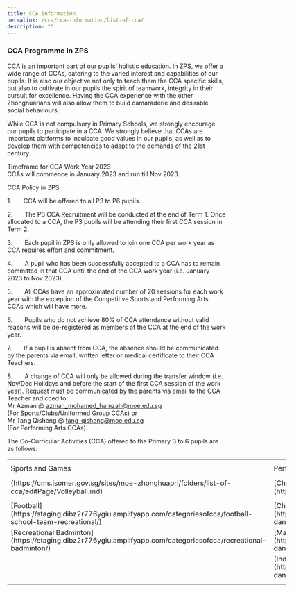 ```yaml
---
title: CCA Information
permalink: /cca/cca-information/list-of-cca/
description: ""
---
```

### **CCA Programme in ZPS**
CCA is an important part of our pupils’ holistic education. In ZPS, we offer a wide range of CCAs, catering to the varied interest and capabilities of our pupils. It is also our objective not only to teach them the CCA specific skills, but also to cultivate in our pupils the spirit of teamwork, integrity in their pursuit for excellence. Having the CCA experience with the other Zhonghuarians will also allow them to build camaraderie and desirable social behaviours.

While CCA is not compulsory in Primary Schools, we strongly encourage our pupils to participate in a CCA. We strongly believe that CCAs are important platforms to inculcate good values in our pupils, as well as to develop them with competencies to adapt to the demands of the 21st century.

Timeframe for CCA Work Year 2023
<br>CCAs will commence in January 2023 and run till Nov 2023.

CCA Policy in ZPS

1.&nbsp;&nbsp;&nbsp;&nbsp;&nbsp;&nbsp; CCA will be offered to all P3 to P6 pupils.

2.&nbsp;&nbsp;&nbsp;&nbsp;&nbsp;&nbsp; The P3 CCA Recruitment will be conducted at the end of Term 1. Once allocated to a CCA, the P3 pupils will be attending their first CCA session in Term 2.

3.&nbsp;&nbsp;&nbsp;&nbsp;&nbsp;&nbsp; Each pupil in ZPS is only allowed to join one CCA per work year as CCA requires effort and commitment.

4.&nbsp;&nbsp;&nbsp;&nbsp;&nbsp;&nbsp; A pupil who has been successfully accepted to a CCA has to remain committed in that CCA until the end of the CCA work year (i.e. January 2023 to Nov 2023)

5.&nbsp;&nbsp;&nbsp;&nbsp;&nbsp;&nbsp; All CCAs have an approximated number of 20 sessions for each work year with the exception of the Competitive Sports and Performing Arts CCAs which will have more.

6.&nbsp;&nbsp;&nbsp;&nbsp;&nbsp;&nbsp; Pupils who do not achieve 80% of CCA attendance without valid reasons will be de-registered as members of the CCA at the end of the work year.

7.&nbsp;&nbsp;&nbsp;&nbsp;&nbsp;&nbsp; If a pupil is absent from CCA, the absence should be communicated by the parents via email, written letter or medical certificate to their CCA Teachers.

8.&nbsp;&nbsp;&nbsp;&nbsp;&nbsp;&nbsp; A change of CCA will only be allowed during the transfer window (i.e. Nov/Dec Holidays and before the start of the first CCA session of the work year). Request must be communicated by the parents via email to the CCA Teacher and cced to:
<br>Mr Azman @ azman_mohamed_hamzah@moe.edu.sg 
<br>(For Sports/Clubs/Uniformed Group CCAs) or
<br>Mr Tang Qisheng @
tang_qisheng@moe.edu.sg 
<br>(For Performing Arts CCAs).

The Co-Curricular Activities (CCA) offered to the Primary 3 to 6 pupils are as follows:

<table style="border-collapse:
 collapse;width:483pt" width="645" cellspacing="0" cellpadding="0" border="0"><colgroup><col style="mso-width-source:userset;mso-width-alt:7862;
 width:161pt" span="3" width="215"></colgroup><tbody><tr style="mso-height-source:userset;height:6.75pt" height="9"><td style="height:6.75pt;width:161pt" width="215" class="xl63" height="9"></td><td style="width:161pt" width="215" class="xl63"></td><td style="width:161pt" width="215" class="xl63"></td></tr><tr style="height:15.0pt" height="20"><td style="height:15.0pt" class="xl63" height="20">Sports and Games</td><td class="xl63">Performing Arts</td><td class="xl63">Clubs and Uniformed Groups</td></tr><tr style="height:15.0pt;mso-yfti-irow:1" height="20"><td style="height:15.0pt" class="xl63" height="20"><span style="line-height:115%;
  mso-bidi-font-weight:bold">(https://cms.isomer.gov.sg/sites/moe-zhonghuapri/folders/list-of-cca/editPage/Volleyball.md)</span></td><td class="xl63"><span style="line-height:115%;mso-bidi-font-weight:bold">
[Choir](https://staging.dibz2r776ygiu.amplifyapp.com/categoriesofcca/choir/)</span></td><td class="xl63"><span style="line-height:115%;mso-bidi-font-weight:bold">
[Environment Science Club](https://staging.dibz2r776ygiu.amplifyapp.com/categoriesofcca/environment-science-club/)</span></td></tr><tr style="height:15.0pt;mso-yfti-irow:2" height="20"><td style="height:15.0pt" class="xl63" height="20"><span style="line-height:115%;
  mso-bidi-font-weight:bold">
[Football](https://staging.dibz2r776ygiu.amplifyapp.com/categoriesofcca/football-school-team-recreational/)</span></td><td class="xl63"><span style="line-height:115%;mso-bidi-font-weight:bold">
[Chinese Dance](https://staging.dibz2r776ygiu.amplifyapp.com/categoriesofcca/chinese-dance/)</span></td><td class="xl63"><span style="line-height:115%;mso-bidi-font-weight:bold">
[Art Club](https://staging.dibz2r776ygiu.amplifyapp.com/categoriesofcca/art-club/)</span></td></tr><tr style="height:15.0pt;mso-yfti-irow:3" height="20"><td style="height:15.0pt" class="xl63" height="20"><span style="line-height:115%;
  mso-bidi-font-weight:bold">
[Recreational Badminton](https://staging.dibz2r776ygiu.amplifyapp.com/categoriesofcca/recreational-badminton/)</span></td><td class="xl63"><span style="line-height:115%;mso-bidi-font-weight:bold">
[Malay Dance](https://staging.dibz2r776ygiu.amplifyapp.com/categoriesofcca/malay-dance/)</span></td><td class="xl63"><span style="line-height:115%;mso-bidi-font-weight:bold">
[Infocomm Technology Club](https://staging.dibz2r776ygiu.amplifyapp.com/categoriesofcca/infocomm-technology-club/)</span></td></tr><tr style="height:15.0pt;mso-yfti-irow:4;mso-yfti-lastrow:yes" height="20"><td style="height:15.0pt" class="xl63" height="20"></td><td class="xl63"><span style="line-height:115%;mso-bidi-font-weight:bold">
[Indian Dance](https://staging.dibz2r776ygiu.amplifyapp.com/categoriesofcca/indian-dance/)</span></td><td class="xl63"><span style="line-height:115%;mso-bidi-font-weight:bold">
[Scouts](https://staging.dibz2r776ygiu.amplifyapp.com/categoriesofcca/scouts/)</span></td></tr><tr style="mso-height-source:userset;height:6.0pt" height="8"><td style="height:6.0pt" class="xl63" height="8"></td><td class="xl63"></td><td class="xl63"></td></tr></tbody></table>